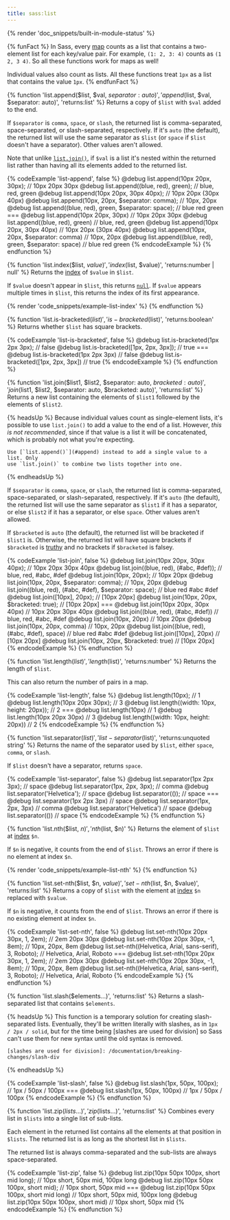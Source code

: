```yaml
---
title: sass:list
---
```


{% render 'doc_snippets/built-in-module-status' %}

{% funFact %}
  In Sass, every [map][] counts as a list that contains a two-element list for
  each key/value pair. For example, `(1: 2, 3: 4)` counts as `(1 2, 3 4)`. So
  all these functions work for maps as well!

  [map]: /documentation/values/maps

  Individual values also count as lists. All these functions treat `1px` as a
  list that contains the value `1px`.
{% endfunFact %}

{% function 'list.append($list, $val, $separator: auto)', 'append($list, $val, $separator: auto)',  'returns:list' %}
  Returns a copy of `$list` with `$val` added to the end.

  If `$separator` is `comma`, `space`, or `slash`, the returned list is
  comma-separated, space-separated, or slash-separated, respectively. If it's
  `auto` (the default), the returned list will use the same separator as `$list`
  (or `space` if `$list` doesn't have a separator). Other values aren't allowed.

  [separator]: /documentation/values/lists

  Note that unlike [`list.join()`](#join), if `$val` is a list it's nested
  within the returned list rather than having all its elements added to the
  returned list.

  {% codeExample 'list-append', false %}
    @debug list.append(10px 20px, 30px); // 10px 20px 30px
    @debug list.append((blue, red), green); // blue, red, green
    @debug list.append(10px 20px, 30px 40px); // 10px 20px (30px 40px)
    @debug list.append(10px, 20px, $separator: comma); // 10px, 20px
    @debug list.append((blue, red), green, $separator: space); // blue red green
    ===
    @debug list.append(10px 20px, 30px)  // 10px 20px 30px
    @debug list.append((blue, red), green)  // blue, red, green
    @debug list.append(10px 20px, 30px 40px)  // 10px 20px (30px 40px)
    @debug list.append(10px, 20px, $separator: comma)  // 10px, 20px
    @debug list.append((blue, red), green, $separator: space)  // blue red green
  {% endcodeExample %}
{% endfunction %}

{% function 'list.index($list, $value)', 'index($list, $value)', 'returns:number | null' %}
  Returns the [index][] of `$value` in `$list`.

  [index]: /documentation/values/lists#indexes

  If `$value` doesn't appear in `$list`, this returns [`null`][]. If `$value`
  appears multiple times in `$list`, this returns the index of its first
  appearance.

  [`null`]: /documentation/values/null

  {% render 'code_snippets/example-list-index' %}
{% endfunction %}

{% function 'list.is-bracketed($list)', 'is-bracketed($list)', 'returns:boolean' %}
  Returns whether `$list` has square brackets.

  {% codeExample 'list-is-bracketed', false %}
    @debug list.is-bracketed(1px 2px 3px); // false
    @debug list.is-bracketed([1px, 2px, 3px]); // true
    ===
    @debug list.is-bracketed(1px 2px 3px)  // false
    @debug list.is-bracketed([1px, 2px, 3px])  // true
  {% endcodeExample %}
{% endfunction %}

{% function 'list.join($list1, $list2, $separator: auto, $bracketed: auto)', 'join($list1, $list2, $separator: auto, $bracketed: auto)', 'returns:list' %}
  Returns a new list containing the elements of `$list1` followed by the
  elements of `$list2`.

  {% headsUp %}
    Because individual values count as single-element lists, it's possible to
    use `list.join()` to add a value to the end of a list. However, *this is not
    recommended*, since if that value is a list it will be concatenated, which
    is probably not what you're expecting.

    Use [`list.append()`](#append) instead to add a single value to a list. Only
    use `list.join()` to combine two lists together into one.
  {% endheadsUp %}

  If `$separator` is `comma`, `space`, or `slash`, the returned list is
  comma-separated, space-separated, or slash-separated, respectively. If it's
  `auto` (the default), the returned list will use the same separator as
  `$list1` if it has a separator, or else `$list2` if it has a separator, or
  else `space`. Other values aren't allowed.

  If `$bracketed` is `auto` (the default), the returned list will be bracketed
  if `$list1` is. Otherwise, the returned list will have square brackets if
  `$bracketed` is [truthy] and no brackets if `$bracketed` is falsey.

  [truthy]: /documentation/values/booleans#truthiness-and-falsiness

  {% codeExample 'list-join', false %}
    @debug list.join(10px 20px, 30px 40px); // 10px 20px 30px 40px
    @debug list.join((blue, red), (#abc, #def)); // blue, red, #abc, #def
    @debug list.join(10px, 20px); // 10px 20px
    @debug list.join(10px, 20px, $separator: comma); // 10px, 20px
    @debug list.join((blue, red), (#abc, #def), $separator: space); // blue red #abc #def
    @debug list.join([10px], 20px); // [10px 20px]
    @debug list.join(10px, 20px, $bracketed: true); // [10px 20px]
    ===
    @debug list.join(10px 20px, 30px 40px)  // 10px 20px 30px 40px
    @debug list.join((blue, red), (#abc, #def))  // blue, red, #abc, #def
    @debug list.join(10px, 20px)  // 10px 20px
    @debug list.join(10px, 20px, comma)  // 10px, 20px
    @debug list.join((blue, red), (#abc, #def), space)  // blue red #abc #def
    @debug list.join([10px], 20px)  // [10px 20px]
    @debug list.join(10px, 20px, $bracketed: true)  // [10px 20px]
  {% endcodeExample %}
{% endfunction %}

{% function 'list.length($list)', 'length($list)', 'returns:number' %}
  Returns the length of `$list`.

  This can also return the number of pairs in a map.

  {% codeExample 'list-length', false %}
    @debug list.length(10px); // 1
    @debug list.length(10px 20px 30px); // 3
    @debug list.length((width: 10px, height: 20px)); // 2
    ===
    @debug list.length(10px)  // 1
    @debug list.length(10px 20px 30px)  // 3
    @debug list.length((width: 10px, height: 20px))  // 2
  {% endcodeExample %}
{% endfunction %}

{% function 'list.separator($list)', 'list-separator($list)', 'returns:unquoted string' %}
  Returns the name of the separator used by `$list`, either `space`, `comma`, or
  `slash`.

  If `$list` doesn't have a separator, returns `space`.

  {% codeExample 'list-separator', false %}
    @debug list.separator(1px 2px 3px); // space
    @debug list.separator(1px, 2px, 3px); // comma
    @debug list.separator('Helvetica'); // space
    @debug list.separator(()); // space
    ===
    @debug list.separator(1px 2px 3px)  // space
    @debug list.separator(1px, 2px, 3px)  // comma
    @debug list.separator('Helvetica')  // space
    @debug list.separator(())  // space
  {% endcodeExample %}
{% endfunction %}

{% function 'list.nth($list, $n)', 'nth($list, $n)' %}
  Returns the element of `$list` at [index][] `$n`.

  [index]: /documentation/values/lists#indexes

  If `$n` is negative, it counts from the end of `$list`. Throws an error if
  there is no element at index `$n`.

  {% render 'code_snippets/example-list-nth' %}
{% endfunction %}

{% function 'list.set-nth($list, $n, $value)', 'set-nth($list, $n, $value)', 'returns:list' %}
  Returns a copy of `$list` with the element at [index][] `$n` replaced with
  `$value`.

  [index]: /documentation/values/lists#indexes

  If `$n` is negative, it counts from the end of `$list`. Throws an error if
  there is no existing element at index `$n`.

  {% codeExample 'list-set-nth', false %}
    @debug list.set-nth(10px 20px 30px, 1, 2em); // 2em 20px 30px
    @debug list.set-nth(10px 20px 30px, -1, 8em); // 10px, 20px, 8em
    @debug list.set-nth((Helvetica, Arial, sans-serif), 3, Roboto); // Helvetica, Arial, Roboto
    ===
    @debug list.set-nth(10px 20px 30px, 1, 2em); // 2em 20px 30px
    @debug list.set-nth(10px 20px 30px, -1, 8em); // 10px, 20px, 8em
    @debug list.set-nth((Helvetica, Arial, sans-serif), 3, Roboto); // Helvetica, Arial, Roboto
  {% endcodeExample %}
{% endfunction %}

{% function 'list.slash($elements...)', 'returns:list' %}
  Returns a slash-separated list that contains `$elements`.

  {% headsUp %}
    This function is a temporary solution for creating slash-separated lists.
    Eventually, they'll be written literally with slashes, as in
    `1px / 2px / solid`, but for the time being [slashes are used for division]
    so Sass can't use them for new syntax until the old syntax is removed.

    [slashes are used for division]: /documentation/breaking-changes/slash-div
  {% endheadsUp %}

  {% codeExample 'list-slash', false %}
    @debug list.slash(1px, 50px, 100px); // 1px / 50px / 100px
    ===
    @debug list.slash(1px, 50px, 100px)  // 1px / 50px / 100px
  {% endcodeExample %}
{% endfunction %}

{% function 'list.zip($lists...)', 'zip($lists...)', 'returns:list' %}
  Combines every list in `$lists` into a single list of sub-lists.

  Each element in the returned list contains all the elements at that position
  in `$lists`. The returned list is as long as the shortest list in `$lists`.

  The returned list is always comma-separated and the sub-lists are always
  space-separated.

  {% codeExample 'list-zip', false %}
    @debug list.zip(10px 50px 100px, short mid long); // 10px short, 50px mid, 100px long
    @debug list.zip(10px 50px 100px, short mid); // 10px short, 50px mid
    ===
    @debug list.zip(10px 50px 100px, short mid long)  // 10px short, 50px mid, 100px long
    @debug list.zip(10px 50px 100px, short mid)  // 10px short, 50px mid
  {% endcodeExample %}
{% endfunction %}
